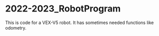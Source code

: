 # 2022-2023_RobotProgram
This is code for a VEX-V5 robot. It has sometimes needed functions like odometry.
